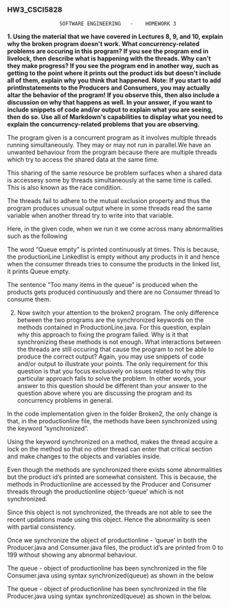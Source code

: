 ### HW3_CSCI5828


                     SOFTWARE ENGINEERING   -    HOMEWORK 3

<p><b>1. Using the material that we have covered in Lectures 8, 9, and 10, explain why the broken program doesn't work. What concurrency-related problems are occuring in this program? If you see the program end in livelock, then describe what is happening with the threads. Why can't they make progress? If you see the program end in another way, such as getting to the point where it prints out the product ids but doesn't include all of them, explain why you think that happened. Note: If you start to add printlnstatements to the Producers and Consumers, you may actually altar the behavior of the program! If you observe this, then also include a discussion on why that happens as well. In your answer, if you want to include snippets of code and/or output to explain what you are seeing, then do so. Use all of Markdown's capabilities to display what you need to explain the concurrency-related problems that you are observing.</b></p>

<p>The program given is a concurrent program as it involves multiple threads running simultaneously. They may or may not run in parallel.We have an unwanted behaviour from the program because there are multiple threads which try to access the shared data at the same time. </p>

This sharing of the same resource be problem surfaces when a shared data is accessesy some  by threads simultaneously at the same time is called. This is also known as the race condition.

The threads fail to adhere to the mutual exclusion property and thus the program produces unusual output where in some threads read the same variable when another thread try to write into that variable.

Here, in the given code, when we run it we come across many abnormalities such as the following

The word “Queue empty” is printed continuously at times. This is because, the productionLine Linkedlist is empty without any products in it and hence when the consumer threads tries to consume the products in the linked list, it prints Queue empty.

The sentence “Too many items in the queue” is produced when the products gets produced continuously and there are no Consumer thread to consume them.

2) Now switch your attention to the broken2 program. The only difference between the two programs are the synchronized keywords on the methods contained in ProductionLine.java. For this question, explain why this approach to fixing the program failed. Why is it that synchronizing these methods is not enough. What interactions between the threads are still occuring that cause the program to not be able to produce the correct output? Again, you may use snippets of code and/or output to illustrate your points. The only requirement for this question is that you focus exclusively on issues related to why this particular approach fails to solve the problem. In other words, your answer to this question should be different than your answer to the question above where you are discussing the program and its concurrency problems in general.

In the code implementation given in the folder Broken2, the only change is that, in the productionline file, the methods have been synchronized using the keyword “synchronized”. 

Using the keyword synchronized on a method, makes the thread acquire a lock on the method so that no other thread can enter that critical section and make changes to the objects and variables inside.


Even though the methods are synchronized there exists some abnormalities but the product id’s printed are somewhat consistent. This is because, the methods in Productionline are accessed by the Producer and Consumer threads through the productionline object-’queue’ which is not synchronized. 

Since this object is not synchronized, the threads are not able to see the recent updations made using this object. Hence the abnormality is seen with partial consistency. 

Once we synchronize the object of productionline - ‘queue’ in both the Producer.java and Consumer.java files, the product id’s are printed from 0 to 199 without showing any abnormal behaviour.


The queue - object of productionline has been synchronized in the file Consumer.java using syntax synchronized(queue) as shown in the below 


 
The queue - object of productionline has been synchronized in the file Producer.java using syntax synchronized(queue) as shown in the below.


